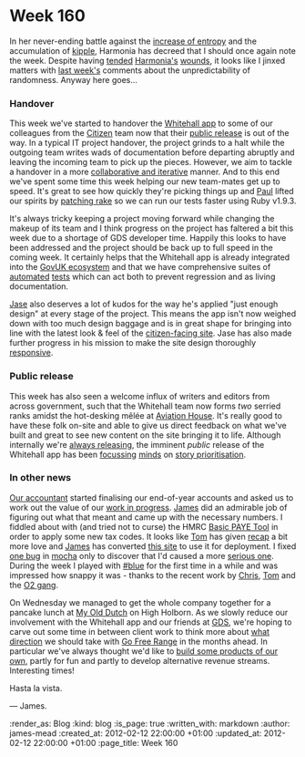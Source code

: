 Week 160
========

In her never-ending battle against the [increase of entropy][video about time] and the accumulation of [kipple][definition of kipple], Harmonia has decreed that I should once again note the week. Despite having [tended][Harmonia issue 10] [Harmonia's][Harmonia issue 4] [wounds][Harmonia issue 6], it looks like I jinxed matters with [last week's][Week 159] comments about the unpredictability of randomness. Anyway here goes...

### Handover

This week we've started to handover the [Whitehall app][whitehall app] to some of our colleagues from the [Citizen][GovUK] team now that their [public release][citizen beta release] is out of the way. In a typical IT project handover, the project grinds to a halt while the outgoing team writes wads of documentation before departing abruptly and leaving the incoming team to pick up the pieces. However, we aim to tackle a handover in a more [collaborative and iterative][Agile Manifesto] manner. And to this end we've spent some time this week helping our new team-mates get up to speed. It's great to see how quickly they're picking things up and [Paul][Paul Battley] lifted our spirits by [patching rake][rake patch] so we can run our tests faster using Ruby v1.9.3.

It's always tricky keeping a project moving forward while changing the makeup of its team and I think progress on the project has faltered a bit this week due to a shortage of GDS developer time. Happily this looks to have been addressed and the project should be back up to full speed in the coming week. It certainly helps that the Whitehall app is already integrated into the [GovUK ecosystem][] and that we have comprehensive suites of [automated][Whitehall tests] [tests][Whitehall features] which can act both to prevent regression and as living documentation.

[Jase][Jason Cale] also deserves a lot of kudos for the way he's applied "just enough design" at every stage of the project. This means the app isn't now weighed down with too much design baggage and is in great shape for bringing into line with the latest look & feel of the [citizen-facing site][GovUK]. Jase has also made further progress in his mission to make the site design thoroughly [responsive][Responsive design].

### Public release

This week has also seen a welcome influx of writers and editors from across government, such that the Whitehall team now forms _two_ serried ranks amidst the hot-desking mêlée at [Aviation House][]. It's really good to have these folk on-site and able to give us direct feedback on what we've built and great to see new content on the site bringing it to life. Although internally we're [always releasing][Continuous Deployment], the imminent _public_ release of the Whitehall app has been [focussing][Pete Herlihy] [minds][Neil Williams] on [story prioritisation][Whitehall Pivotal].

### In other news

[Our accountant][3CA] started finalising our end-of-year accounts and asked us to work out the value of our [work in progress][Accountancy WIP]. [James][James Adam] did an admirable job of figuring out what that meant and came up with the necessary numbers. I fiddled about with (and tried not to curse) the HMRC [Basic PAYE Tool][HMRC BPT] in order to apply some new tax codes. It looks like [Tom][Tom Ward] has given [recap][Recap repos] a bit more love and [James][James Adam] has converted [this site][GFR] to use it for deployment. I fixed [one bug][Mocha issue 52] in [mocha][Mocha repos] only to discover that I'd caused a more [serious one][Mocha issue 65]. During the week I played with [#blue][Hashblue] for the first time in a while and was impressed how snappy it was - thanks to the recent work by [Chris][Chris Roos], [Tom][Tom Ward] and the [O2 gang][O2 labs].

On Wednesday we managed to get the whole company together for a pancake lunch at [My Old Dutch][] on High Holborn. As we slowly reduce our involvement with the Whitehall app and our friends at [GDS][], we're hoping to carve out some time in between client work to think more about [what direction][GFR how and why] we should take with [Go Free Range][GFR] in the months ahead. In particular we've always thought we'd like to [build some products of our own][GFR whats next], partly for fun and partly to develop alternative revenue streams. Interesting times!

Hasta la vista.

&mdash; James.

[video about time]: http://www.youtube.com/watch?v=9R1OX4fZqKY
[definition of kipple]: http://www.urbandictionary.com/define.php?term=kipple
[Week 159]: /week-159
[Harmonia issue 10]: https://github.com/freerange/harmonia/issues/10
[Harmonia issue 4]: https://github.com/freerange/harmonia/issues/4
[Harmonia issue 6]: https://github.com/freerange/harmonia/issues/6
[whitehall app]: http://digital.cabinetoffice.gov.uk/2011/08/24/government-corporate-websites-in-eye-popping-3d/
[GovUK]: http://gov.uk
[citizen beta release]: http://digital.cabinetoffice.gov.uk/2012/01/31/beta/
[Paul Battley]: http://po-ru.com/
[rake patch]: https://github.com/alphagov/whitehall/commit/77f10d4e062a1cfbc24a0f918ed516676ec3a4f5
[Aviation House]: http://en.wikipedia.org/wiki/Kingsway_(London)#Buildings
[Pete Herlihy]: https://twitter.com/#!/yahoo_pete
[Neil Williams]: https://twitter.com/#!/neillyneil
[GDS]: http://digital.cabinetoffice.gov.uk/
[Agile Manifesto]: http://agilemanifesto.org/
[GovUK ecosystem]: http://github.com/alphagov/
[Whitehall tests]: https://github.com/alphagov/whitehall/tree/master/test
[Whitehall features]: https://github.com/alphagov/whitehall/tree/master/features
[Jason Cale]: /jason-cale
[Responsive design]: http://www.alistapart.com/articles/responsive-web-design/
[Continuous Deployment]: http://www.startuplessonslearned.com/search/label/continuous%20deployment
[Whitehall Pivotal]: https://www.pivotaltracker.com/projects/367813
[GFR]: /
[GFR whats next]: /week-153#whats-next
[GFR how and why]: /week-154#how-and-why
[James Adam]: /james-adam
[Tom Ward]: /tom-ward
[Chris Roos]: /chris-roos
[O2 labs]: http://o2labs.co.uk/
[Recap repos]: https://github.com/freerange/recap
[Mocha issue 52]: https://github.com/freerange/mocha/issues/52
[Mocha issue 65]: https://github.com/freerange/mocha/issues/65
[Mocha repos]: https://github.com/freerange/mocha
[Hashblue]: http://hashblue.com
[My Old Dutch]: http://www.myolddutch.com/
[3CA]: http://www.3ca.co.uk/
[Accountancy WIP]: http://www.3caonline.com/2011/01/work-in-progress/
[HMRC]: http://www.hmrc.gov.uk/
[HMRC BPT]: http://www.hmrc.gov.uk/paye/tools/basic-paye-tools.htm

:render_as: Blog
:kind: blog
:is_page: true
:written_with: markdown
:author: james-mead
:created_at: 2012-02-12 22:00:00 +01:00
:updated_at: 2012-02-12 22:00:00 +01:00
:page_title: Week 160
